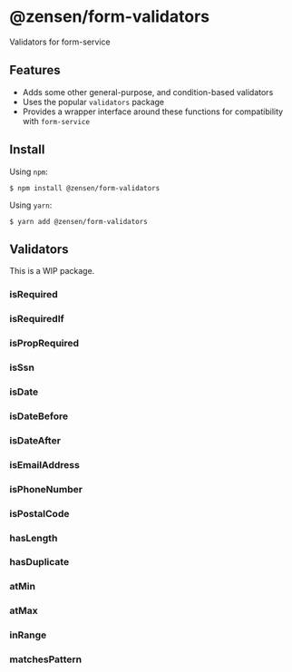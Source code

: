 # @zensen/form-validators

Validators for form-service

## Features

- Adds some other general-purpose, and condition-based validators
- Uses the popular `validators` package
- Provides a wrapper interface around these functions for compatibility with `form-service`

## Install

Using `npm`:

```
$ npm install @zensen/form-validators
```

Using `yarn`:

```
$ yarn add @zensen/form-validators
```

## Validators

This is a WIP package.

### isRequired

### isRequiredIf

### isPropRequired

### isSsn

### isDate

### isDateBefore

### isDateAfter

### isEmailAddress

### isPhoneNumber

### isPostalCode

### hasLength

### hasDuplicate

### atMin

### atMax

### inRange

### matchesPattern
